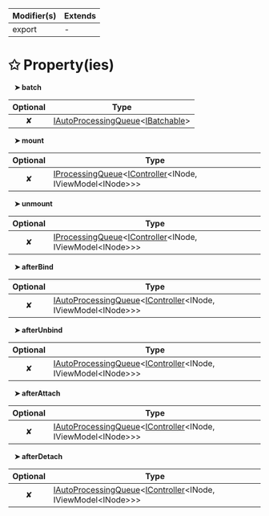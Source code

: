 | Modifier(s)                            | Extends                                    |
|----------------------------------------|--------------------------------------------|
| export | - |

# &#10025; Property(ies)

&nbsp;&nbsp; **&#10148; batch**

| Optional                           | Type                         |
|:----------------------------------:|------------------------------|
| ✘ | [IAutoProcessingQueue](/runtime/interface/lifecycle/iautoprocessingqueue.md)&lt;[IBatchable](/runtime/interface/observation/ibatchable.md)&gt; |

&nbsp;&nbsp; **&#10148; mount**

| Optional                           | Type                         |
|:----------------------------------:|------------------------------|
| ✘ | [IProcessingQueue](/runtime/interface/lifecycle/iprocessingqueue.md)&lt;[IController](/runtime/interface/lifecycle/icontroller.md)&lt;INode, IViewModel&lt;INode&gt;&gt;&gt; |

&nbsp;&nbsp; **&#10148; unmount**

| Optional                           | Type                         |
|:----------------------------------:|------------------------------|
| ✘ | [IProcessingQueue](/runtime/interface/lifecycle/iprocessingqueue.md)&lt;[IController](/runtime/interface/lifecycle/icontroller.md)&lt;INode, IViewModel&lt;INode&gt;&gt;&gt; |

&nbsp;&nbsp; **&#10148; afterBind**

| Optional                           | Type                         |
|:----------------------------------:|------------------------------|
| ✘ | [IAutoProcessingQueue](/runtime/interface/lifecycle/iautoprocessingqueue.md)&lt;[IController](/runtime/interface/lifecycle/icontroller.md)&lt;INode, IViewModel&lt;INode&gt;&gt;&gt; |

&nbsp;&nbsp; **&#10148; afterUnbind**

| Optional                           | Type                         |
|:----------------------------------:|------------------------------|
| ✘ | [IAutoProcessingQueue](/runtime/interface/lifecycle/iautoprocessingqueue.md)&lt;[IController](/runtime/interface/lifecycle/icontroller.md)&lt;INode, IViewModel&lt;INode&gt;&gt;&gt; |

&nbsp;&nbsp; **&#10148; afterAttach**

| Optional                           | Type                         |
|:----------------------------------:|------------------------------|
| ✘ | [IAutoProcessingQueue](/runtime/interface/lifecycle/iautoprocessingqueue.md)&lt;[IController](/runtime/interface/lifecycle/icontroller.md)&lt;INode, IViewModel&lt;INode&gt;&gt;&gt; |

&nbsp;&nbsp; **&#10148; afterDetach**

| Optional                           | Type                         |
|:----------------------------------:|------------------------------|
| ✘ | [IAutoProcessingQueue](/runtime/interface/lifecycle/iautoprocessingqueue.md)&lt;[IController](/runtime/interface/lifecycle/icontroller.md)&lt;INode, IViewModel&lt;INode&gt;&gt;&gt; |